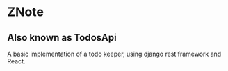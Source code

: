 # ZNote

## Also known as TodosApi

A basic implementation of a todo keeper, using django rest framework and React.
